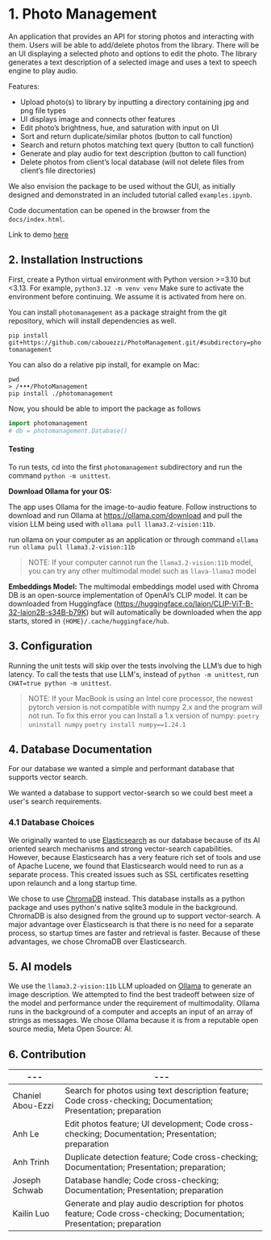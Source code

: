 
# 1. Photo Management

An application that provides an API for storing photos and interacting with them. Users will be able to add/delete photos from the library. There will be an UI displaying a selected photo and options to edit the photo. The library generates a text description of a selected image and uses a text to speech engine to play audio.

Features:
- Upload photo(s) to library by inputting a directory containing jpg and png file types
- UI displays image and connects other features
- Edit photo’s brightness, hue, and saturation with input on UI
- Sort and return duplicate/similar photos (button to call function)
- Search and return photos matching text query (button to call function)
- Generate and play audio for text description (button to call function)
- Delete photos from client’s local database (will not delete files from client’s file directories)

We also envision the package to be used without the GUI, as initially designed and demonstrated in an included tutorial called `examples.ipynb`.

Code documentation can be opened in the browser from the `docs/index.html`.

Link to demo [here](https://drive.google.com/file/d/1hcS5-gKFppm3sKZi9WeGxWMw2y1--nUi/view?usp=share_link)

## 2. Installation Instructions

First, create a Python virtual environment with Python version >=3.10 but <3.13. For example,
```python3.12 -m venv venv```
Make sure to activate the environment before continuing. We assume it is activated from here on.

You can install `photomanagement` as a package straight from the git repository, which will install dependencies as well.

```pip install git+https://github.com/cabouezzi/PhotoManagement.git/#subdirectory=photomanagement```

You can also do a relative pip install, for example on Mac:
```
pwd
> /•••/PhotoManagement
pip install ./photomanagement
```

Now, you should be able to import the package as follows
```python
import photomanagement
# db = photomanagement.Database()
```

#### Testing
To run tests, cd into the first `photomanagement` subdirectory and run the command `python -m unittest`. 

**Download Ollama for your OS:**

The app uses Ollama for the image-to-audio feature. Follow instructions to download and run Ollama at https://ollama.com/download and pull the vision LLM being used with `ollama pull llama3.2-vision:11b`.

run ollama on your computer as an application or through command
```ollama run ollama pull llama3.2-vision:11b```

> NOTE: If your computer cannot run the `llama3.2-vision:11b` model, you can try any other multimodal model such as `llava-llama3` model

**Embeddings Model:**
The multimodal embeddings model used with Chroma DB is an open-source implementation of OpenAI’s CLIP model. It can be downloaded from Huggingface (https://huggingface.co/laion/CLIP-ViT-B-32-laion2B-s34B-b79K) but will automatically be downloaded when the app starts, stored in `{HOME}/.cache/huggingface/hub`.

## 3. Configuration

Running the unit tests will skip over the tests involving the LLM’s due to high latency. To call the tests that use LLM's, instead of `python -m unittest`, run `CHAT=true python -m unittest`.

> NOTE: If your MacBook is using an Intel core processor, the newest pytorch version is not compatible with numpy 2.x and the program will not run. To fix this error you can
> Install a 1.x version of numpy:
> ```poetry uninstall numpy```
> ```poetry install numpy==1.24.1```


## 4. Database Documentation

For our database we wanted a simple and performant database that supports vector search.

We wanted a database to support vector-search so we could best meet a user's search requirements.


### 4.1 Database Choices

We originally wanted to use [Elasticsearch](https://www.elastic.co/) as our database because of its AI oriented search mechanisms and strong vector-search capabilities. However, because Elasticsearch has a very feature rich set of tools and use of Apache Lucene, we found that Elasticsearch would need to run as a separate process. This created issues such as SSL certificates resetting upon relaunch and a long startup time.

We chose to use [ChromaDB](https://www.trychroma.com/) instead. This database installs as a python package and uses python's native sqlite3 module in the background. ChromaDB is also designed from the ground up to support vector-search. A major advantage over Elasticsearch is that there is no need for a separate process, so startup times are faster and retrieval is faster. Because of these advantages, we chose ChromaDB over Elasticsearch.


## 5. AI models

We use the `llama3.2-vision:11b` LLM uploaded on [Ollama](https://ollama.com/) to generate an image description. We attempted to find the best tradeoff between size of the model and performance under the requirement of multimodality. Ollama runs in the background of a computer and accepts an input of an array of strings as messages. We chose Ollama because it is from a reputable open source media, Meta Open Source: AI.

## 6. Contribution

|---|---|
|---|---|
| Chaniel Abou-Ezzi | Search for photos using text description feature;  Code cross-checking;   Documentation;  Presentation; preparation  |
| Anh Le | Edit photos feature; UI development;  Code cross-checking; Documentation; Presentation; preparation |
| Anh Trinh | Duplicate detection feature; Code cross-checking;   Documentation;  Presentation; preparation;  |
| Joseph Schwab | Database handle; Code cross-checking;   Documentation;  Presentation; preparation |
| Kailin Luo | Generate and play audio description for photos feature; Code cross-checking;   Documentation;  Presentation; preparation  |



